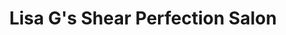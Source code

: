 ---
title: "Lisa G's Shear Perfection Salon"
url: /mentor/lisa-gs-shear-perfection-salon/
shop: hairdresser
---